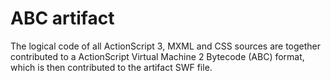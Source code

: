 # ABC artifact

The logical code of all ActionScript 3, MXML and CSS sources are together contributed to a ActionScript Virtual Machine 2 Bytecode (ABC) format, which is then contributed to the artifact SWF file.